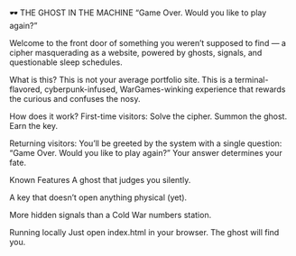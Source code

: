 🕶️ THE GHOST IN THE MACHINE
“Game Over. Would you like to play again?”

Welcome to the front door of something you weren’t supposed to find — a cipher masquerading as a website, powered by ghosts, signals, and questionable sleep schedules.

What is this?
This is not your average portfolio site.
This is a terminal-flavored, cyberpunk-infused, WarGames-winking experience that rewards the curious and confuses the nosy.

How does it work?
First-time visitors: Solve the cipher. Summon the ghost. Earn the key.

Returning visitors: You’ll be greeted by the system with a single question:
“Game Over. Would you like to play again?”
Your answer determines your fate.

Known Features
A ghost that judges you silently.

A key that doesn’t open anything physical (yet).

More hidden signals than a Cold War numbers station.

Running locally
Just open index.html in your browser. The ghost will find you.
